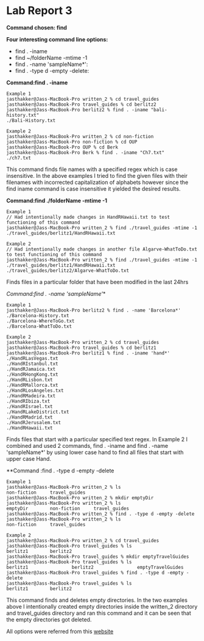 # Lab Report 3

**Command chosen: find**

**Four interesting command line options:**

* find . -iname
* find ~/folderName -mtime -1
* find . -name 'sampleName*': 
* find . -type d -empty -delete: 



**Command:find . -iname** 
```
Example 1
jasthakker@Jass-MacBook-Pro written_2 % cd travel_guides
jasthakker@Jass-MacBook-Pro travel_guides % cd berlitz2
jasthakker@Jass-MacBook-Pro berlitz2 % find . -iname "bali-history.txt"
./Bali-History.txt
```
```
Example 2
jasthakker@Jass-MacBook-Pro written_2 % cd non-fiction
jasthakker@Jass-MacBook-Pro non-fiction % cd OUP
jasthakker@Jass-MacBook-Pro OUP % cd Berk
jasthakker@Jass-MacBook-Pro Berk % find . -iname "Ch7.txt"         
./ch7.txt
```
This command finds file names with a specified regex which is case insensitive. In the above examples I tried to find the given files with their filenames with incorrected capitalization of alphabets however since the find iname command is case insensitive it yielded the desired results.


**Command:find ./folderName -mtime -1**
```
Example 1
// Had intentionally made changes in HandRHawaii.txt to test functioning of this command
jasthakker@Jass-MacBook-Pro written_2 % find ./travel_guides -mtime -1
./travel_guides/berlitz1/HandRHawaii.txt
```

```
Example 2
// Had intentionally made changes in another file Algarve-WhatToDo.txt to test functioning of this command
jasthakker@Jass-MacBook-Pro written_2 % find ./travel_guides -mtime -1
./travel_guides/berlitz1/HandRHawaii.txt
./travel_guides/berlitz2/Algarve-WhatToDo.txt
```
Finds files in a particular folder that have been modified in the last 24hrs




**Command:find . -name 'sampleName*'**
```
Example 1
jasthakker@Jass-MacBook-Pro berlitz2 % find . -name 'Barcelona*'
./Barcelona-History.txt
./Barcelona-WhereToGo.txt
./Barcelona-WhatToDo.txt
```

```
Example 2
jasthakker@Jass-MacBook-Pro written_2 % cd travel_guides
jasthakker@Jass-MacBook-Pro travel_guides % cd berlitz1
jasthakker@Jass-MacBook-Pro berlitz1 % find . -iname 'hand*'
./HandRLasVegas.txt
./HandRIstanbul.txt
./HandRJamaica.txt
./HandRHongKong.txt
./HandRLisbon.txt
./HandRMallorca.txt
./HandRLosAngeles.txt
./HandRMadeira.txt
./HandRIbiza.txt
./HandRIsrael.txt
./HandRLakeDistrict.txt
./HandRMadrid.txt
./HandRJerusalem.txt
./HandRHawaii.txt
```
 Finds files that start with a particular specified text regex. In Example 2 I combined and used 2 commands, find . -iname and find . -name 'sampleName*'
 by using lower case hand to find all files that start with upper case Hand.
 
 
 
 **Command :find . -type d -empty -delete
 ```
 Example 1
 jasthakker@Jass-MacBook-Pro written_2 % ls
non-fiction     travel_guides
jasthakker@Jass-MacBook-Pro written_2 % mkdir emptyDir
jasthakker@Jass-MacBook-Pro written_2 % ls
emptyDir        non-fiction     travel_guides
jasthakker@Jass-MacBook-Pro written_2 % find . -type d -empty -delete
jasthakker@Jass-MacBook-Pro written_2 % ls
non-fiction     travel_guides
```

```
Example 2
jasthakker@Jass-MacBook-Pro written_2 % cd travel_guides
jasthakker@Jass-MacBook-Pro travel_guides % ls
berlitz1        berlitz2
jasthakker@Jass-MacBook-Pro travel_guides % mkdir emptyTravelGuides
jasthakker@Jass-MacBook-Pro travel_guides % ls
berlitz1                berlitz2                emptyTravelGuides
jasthakker@Jass-MacBook-Pro travel_guides % find . -type d -empty -delete             
jasthakker@Jass-MacBook-Pro travel_guides % ls
berlitz1        berlitz2
```
This command finds and deletes empty directories. In the two examples above I intentionally created empty directories inside the written_2 directory  and travel_guides directory and ran this command and it can be seen that the empty directories got deleted.

All options were referred from this [website](https://ss64.com/bash/find.html)
